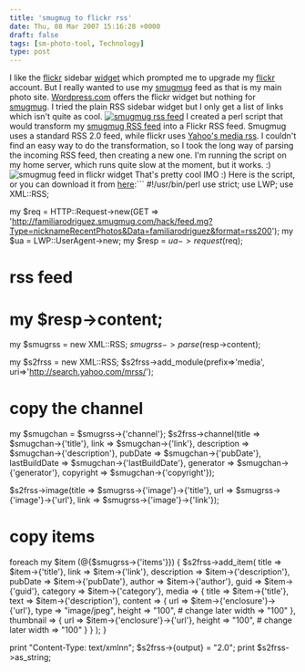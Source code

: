 ```yaml
---
title: 'smugmug to flickr rss'
date: Thu, 08 Mar 2007 15:16:28 +0000
draft: false
tags: [sm-photo-tool, Technology]
type: post
---
```


I like the [flickr](http://www.flickr.com) sidebar [widget](http://blog.donncha.net/flickr-widget/) which prompted me to upgrade my [flickr](http://www.flickr.com/photos/jmrodri/) account. But I really wanted to use my [smugmug](http://familiarodriguez.smugmug.com) feed as that is my main photo site. [Wordpress.com](http://www.wordpress.com) offers the flickr widget but nothing for [smugmug](http://www.smugmug.com). I tried the plain RSS sidebar widget but I only get a list of links which isn't quite as cool. [![smugmug rss feed](http://zeusville.files.wordpress.com/2007/03/smugmugrss.png)](http://zeusville.files.wordpress.com/2007/03/smugmugrss.png "smugmug rss feed") I created a perl script that would transform my [smugmug RSS feed](http://familiarodriguez.smugmug.com/hack/feed.mg?Type=nicknameRecentPhotos&Data=familiarodriguez&format=rss200) into a Flickr RSS feed. Smugmug uses a standard RSS 2.0 feed, while flickr uses [Yahoo's media rss](http://search.yahoo.com/mrss). I couldn't find an easy way to do the transformation, so I took the long way of parsing the incoming RSS feed, then creating a new one. I'm running the script on my home server, which runs quite slow at the moment, but it works. :) ![smugmug feed in flickr widget](http://zeusville.files.wordpress.com/2007/03/smugmug_in_flickr1.png) That's pretty cool IMO :) Here is the script, or you can download it from [here](http://sm-photo-tool.svn.sourceforge.net/viewvc/*checkout*/sm-photo-tool/scripts/smugmug_to_flickr_rss.pl):```
#!/usr/bin/perl
use strict;
use LWP;
use XML::RSS;

my $req = HTTP::Request->new(GET => 'http://familiarodriguez.smugmug.com/hack/feed.mg?Type=nicknameRecentPhotos&Data=familiarodriguez&format=rss200');
my $ua = LWP::UserAgent->new;
my $resp = $ua->request($req);

# rss feed
# my $resp->content;
my $smugrss = new XML::RSS;
$smugrss->parse($resp->content);

my $s2frss = new XML::RSS;
$s2frss->add\_module(prefix=>'media', uri=>'http://search.yahoo.com/mrss/');

# copy the channel
my $smugchan = $smugrss->{'channel'};
$s2frss->channel(title  => $smugchan->{'title'},
                 link   => $smugchan->{'link'},
                 description => $smugchan->{'description'},
                 pubDate => $smugchan->{'pubDate'},
                 lastBuildDate => $smugchan->{'lastBuildDate'},
                 generator => $smugchan->{'generator'},
                 copyright => $smugchan->{'copyright'});

$s2frss->image(title => $smugrss->{'image'}->{'title'},
               url   => $smugrss->{'image'}->{'url'},
               link  => $smugrss->{'image'}->{'link'});

# copy items
foreach my $item (@{$smugrss->{'items'}}) {
   $s2frss->add\_item(
      title       => $item->{'title'},
      link        => $item->{'link'},
      description => $item->{'description'},
      pubDate     => $item->{'pubDate'},
      author      => $item->{'author'},
      guid        => $item->{'guid'},
      category    => $item->{'category'},
      media => {
        title     => $item->{'title'},
        text      => $item->{'description'},
        content => {
          url     => $item->{'enclosure'}->{'url'},
          type    => "image/jpeg",
          height  => "100",  # change later
          width   => "100"
        },
        thumbnail => {
          url     => $item->{'enclosure'}->{'url'},
          height  => "100",  # change later
          width   => "100"
        }
      }
   );
}

print "Content-Type: text/xmlnn";
$s2frss->{output} = "2.0";
print $s2frss->as\_string;
```
